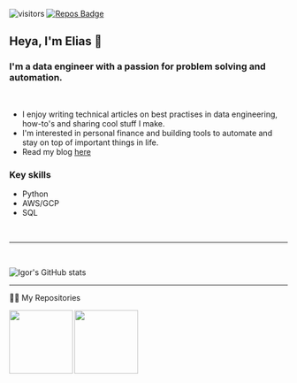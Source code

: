 ![visitors](https://visitor-badge.glitch.me/badge?page_id=eliasbenaddou.visitor-badge&left_color=green&right_color=red) [![Repos Badge](https://badges.pufler.dev/repos/eliasbenaddou)](https://badges.pufler.dev)

## Heya, I'm Elias 👋 

### I'm a data engineer with a passion for problem solving and automation.
<br />

- I enjoy writing technical articles on best practises in data engineering, how-to's and sharing cool stuff I make.
- I'm interested in personal finance and building tools to automate and stay on top of important things in life.
- Read my blog [here](https://eliasbenaddouidrissi.com)

### Key skills

- Python
- AWS/GCP
- SQL

<br>

---

<br />

![Igor's GitHub stats](https://github-readme-stats.vercel.app/api?username=eliasbenaddou&show_icons=true&theme=dark)

---

👨‍💻 My Repositories

<div width="100%" align="center">

  <a align="left" href="https://github.com/eliasbenaddou/monzo_to_notion" title="Monzo To Notion"><img align="left" height="115" src="https://github-readme-stats.vercel.app/api/pin/?username=eliasbenaddou&repo=monzo_to_notion&theme=react&border_color=61dafb&border_radius=10"></a>

  <a align="right" href="https://github.com/eliasbenaddou/eliasbenaddou-hugo" title="Hugo Blog"><img align="left" height="115" src="https://github-readme-stats.vercel.app/api/pin/?username=eliasbenaddou&repo=eliasbenaddou-hugo&theme=react&border_color=61dafb&border_radius=5"></a>
</div>
<br/><br/><br/><br/><br/><br/>
<div width="100%" align="center">
</div>
